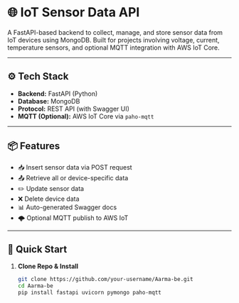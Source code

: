 # 🌐 IoT Sensor Data API

A FastAPI-based backend to collect, manage, and store sensor data from IoT devices using MongoDB. Built for projects involving voltage, current, temperature sensors, and optional MQTT integration with AWS IoT Core.

---

## ⚙️ Tech Stack

- **Backend:** FastAPI (Python)
- **Database:** MongoDB
- **Protocol:** REST API (with Swagger UI)
- **MQTT (Optional):** AWS IoT Core via `paho-mqtt`

---

## 📦 Features

- 📥 Insert sensor data via POST request  
- 📤 Retrieve all or device-specific data  
- ✏️ Update sensor data  
- ❌ Delete device data  
- 📊 Auto-generated Swagger docs  
- 🌩️ Optional MQTT publish to AWS IoT  

---

## 🚀 Quick Start

1. **Clone Repo & Install**
   ```bash
   git clone https://github.com/your-username/Aarma-be.git
   cd Aarma-be
   pip install fastapi uvicorn pymongo paho-mqtt
